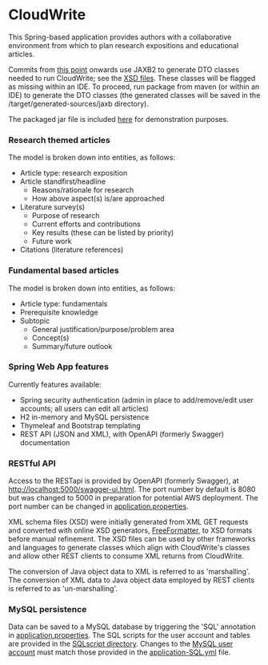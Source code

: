 # CloudWrite

This Spring-based application provides authors with a collaborative environment from which to plan research expositions and educational articles.

Commits from [this point](https://github.com/jfspps/CloudWrite/tree/a3a04eba5478a445bcd0f580ab79dc5e474642a2) onwards 
use JAXB2 to generate DTO classes needed to run CloudWrite; see the [XSD files](./src/main/resources/xsd/). These classes
will be flagged as missing within an IDE. To proceed, run package from maven (or within an IDE) to generate the DTO classes
(the generated classes will be saved in the /target/generated-sources/jaxb directory).

The packaged jar file is included [here](./JAR/) for demonstration purposes.

### Research themed articles

The model is broken down into entities, as follows:

+ Article type: research exposition
+ Article standfirst/headline
  + Reasons/rationale for research
  + How above aspect(s) is/are approached
+ Literature survey(s)
  + Purpose of research
  + Current efforts and contributions
  + Key results (these can be listed by priority)
  + Future work
+ Citations (literature references)  

### Fundamental based articles

The model is broken down into entities, as follows:

+ Article type: fundamentals
+ Prerequisite knowledge
+ Subtopic 
  + General justification/purpose/problem area 
  + Concept(s)
  + Summary/future outlook 
    
### Spring Web App features

Currently features available:

+ Spring security authentication (admin in place to add/remove/edit user accounts; all users can edit all articles)
+ H2 in-memory and MySQL persistence  
+ Thymeleaf and Bootstrap templating
+ REST API (JSON and XML), with OpenAPI (formerly Swagger) documentation

### RESTful API

Access to the RESTapi is provided by OpenAPI (formerly Swagger), at 
[http://localhost:5000/swagger-ui.html](http://localhost:5000/swagger-ui.html). The port number by default is 8080 but
was changed to 5000 in preparation for potential AWS deployment. The port number can be changed in [application.properties](/src/main/resources/application.properties).

XML schema files (XSD) were initially generated from XML GET requests and converted with online XSD generators,
[FreeFormatter](https://www.freeformatter.com/xsd-generator.html), to XSD formats before manual refinement. The
XSD files can be used by other frameworks and languages to generate classes which align with CloudWrite's classes and 
allow other REST clients to consume XML returns from CloudWrite.

The conversion of Java object data to XML is referred to as 'marshalling'. The conversion of XML data to Java object data 
employed by REST clients is referred to as 'un-marshalling'.

### MySQL persistence

Data can be saved to a MySQL database by triggering the 'SQL' annotation in [application.properties](/src/main/resources/application.properties). 
 The SQL scripts for the user account and tables are provided in the [SQLscript directory](/src/main/resources/SQLscript). 
Changes to the [MySQL user account](/src/main/resources/SQLscript/SQLsetup.sql) must match those provided in the [application-SQL.yml](/src/main/resources/application-SQL.yml) file.
